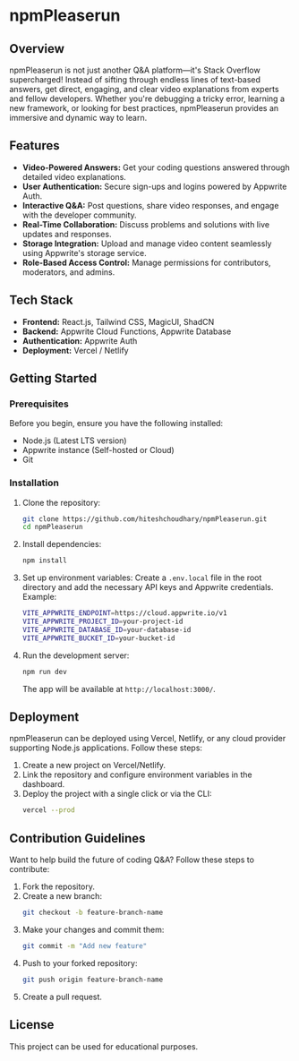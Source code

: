 # npmPleaserun

## Overview

npmPleaserun is not just another Q&A platform—it's Stack Overflow supercharged! Instead of sifting through endless lines of text-based answers, get direct, engaging, and clear video explanations from experts and fellow developers. Whether you're debugging a tricky error, learning a new framework, or looking for best practices, npmPleaserun provides an immersive and dynamic way to learn.

## Features

- **Video-Powered Answers:** Get your coding questions answered through detailed video explanations.
- **User Authentication:** Secure sign-ups and logins powered by Appwrite Auth.
- **Interactive Q&A:** Post questions, share video responses, and engage with the developer community.
- **Real-Time Collaboration:** Discuss problems and solutions with live updates and responses.
- **Storage Integration:** Upload and manage video content seamlessly using Appwrite's storage service.
- **Role-Based Access Control:** Manage permissions for contributors, moderators, and admins.

## Tech Stack

- **Frontend:** React.js, Tailwind CSS, MagicUI, ShadCN
- **Backend:** Appwrite Cloud Functions, Appwrite Database
- **Authentication:** Appwrite Auth
- **Deployment:** Vercel / Netlify

## Getting Started

### Prerequisites

Before you begin, ensure you have the following installed:

- Node.js (Latest LTS version)
- Appwrite instance (Self-hosted or Cloud)
- Git

### Installation

1. Clone the repository:

   ```sh
   git clone https://github.com/hiteshchoudhary/npmPleaserun.git
   cd npmPleaserun
   ```

2. Install dependencies:

   ```sh
   npm install
   ```

3. Set up environment variables:
   Create a `.env.local` file in the root directory and add the necessary API keys and Appwrite credentials. Example:

   ```sh
   VITE_APPWRITE_ENDPOINT=https://cloud.appwrite.io/v1
   VITE_APPWRITE_PROJECT_ID=your-project-id
   VITE_APPWRITE_DATABASE_ID=your-database-id
   VITE_APPWRITE_BUCKET_ID=your-bucket-id
   ```

4. Run the development server:
   ```sh
   npm run dev
   ```
   The app will be available at `http://localhost:3000/`.

## Deployment

npmPleaserun can be deployed using Vercel, Netlify, or any cloud provider supporting Node.js applications. Follow these steps:

1. Create a new project on Vercel/Netlify.
2. Link the repository and configure environment variables in the dashboard.
3. Deploy the project with a single click or via the CLI:
   ```sh
   vercel --prod
   ```

## Contribution Guidelines

Want to help build the future of coding Q&A? Follow these steps to contribute:

1. Fork the repository.
2. Create a new branch:
   ```sh
   git checkout -b feature-branch-name
   ```
3. Make your changes and commit them:
   ```sh
   git commit -m "Add new feature"
   ```
4. Push to your forked repository:
   ```sh
   git push origin feature-branch-name
   ```
5. Create a pull request.

## License

This project can be used for educational purposes.
